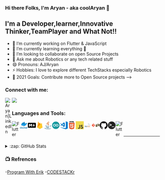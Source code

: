 ### Hi there Folks, I'm Aryan - aka coolAryan 👋

## I'm a Developer,learner,Innovative Thinker,TeamPlayer and What Not!!


- 🔭 I’m currently working on Flutter & JavaScript
- 🌱 I’m currently learning everything 🤣
- 👯 I’m looking to collaborate on open Source Projects
- 💬 Ask me about Robotics or any tech related stuff
- 😄 Pronouns: AJ/Aryan
- ⚡ Hobbies: I love to explore different TechStacks especially Robotics
- 🥅 2021 Goals: Contribute more to Open Source projects
-->


### Connect with me:

[<img align="left" alt="Aryan|LinkedIn" width="22px" src="https://cdn.jsdelivr.net/npm/simple-icons@v3/icons/linkedin.svg" />](https://www.linkedin.com/in/aryan-jain-47a4a1145/)
[<img align="left" width="22px" src="https://cdn.jsdelivr.net/npm/simple-icons@v4/icons/glassdoor.svg" />](https://www.glassdoor.co.in/member/profile/index.htm)

<br />

### Languages and Tools:
[<img align="left" alt="Flutter" width="26px" src="https://avatars1.githubusercontent.com/u/14101776?s=200&v=4" />]()
[<img align="left" alt="Docker" width="26px" src="https://raw.githubusercontent.com/github/explore/80688e429a7d4ef2fca1e82350fe8e3517d3494d/topics/docker/docker.png" />]()
[<img align="left" alt="MarkDown" width="26px" src="https://raw.githubusercontent.com/github/explore/80688e429a7d4ef2fca1e82350fe8e3517d3494d/topics/markdown/markdown.png" />]()
[<img align="left" alt="Firebase" width="26px" src="https://raw.githubusercontent.com/github/explore/80688e429a7d4ef2fca1e82350fe8e3517d3494d/topics/firebase/firebase.png" />]()
[<img align="left" alt="JAVA" width="26px" src="https://raw.githubusercontent.com/github/explore/80688e429a7d4ef2fca1e82350fe8e3517d3494d/topics/java/java.png" />]()
[<img align="left" alt="Arduino" width="26px" src="https://raw.githubusercontent.com/github/explore/80688e429a7d4ef2fca1e82350fe8e3517d3494d/topics/arduino/arduino.png" />]()
[<img align="left" alt="Visual Studio Code" width="26px" src="https://raw.githubusercontent.com/github/explore/80688e429a7d4ef2fca1e82350fe8e3517d3494d/topics/visual-studio-code/visual-studio-code.png" />]()
[<img align="left" alt="HTML5" width="26px" src="https://raw.githubusercontent.com/github/explore/80688e429a7d4ef2fca1e82350fe8e3517d3494d/topics/html/html.png" />]()
[<img align="left" alt="JavaScript" width="26px" src="https://raw.githubusercontent.com/github/explore/80688e429a7d4ef2fca1e82350fe8e3517d3494d/topics/javascript/javascript.png" />]()
[<img align="left" alt="MySQL" width="26px" src="https://raw.githubusercontent.com/github/explore/80688e429a7d4ef2fca1e82350fe8e3517d3494d/topics/mysql/mysql.png" />]()
[<img align="left" alt="Git" width="26px" src="https://raw.githubusercontent.com/github/explore/80688e429a7d4ef2fca1e82350fe8e3517d3494d/topics/git/git.png" />]()
[<img align="left" alt="GitHub" width="26px" src="https://raw.githubusercontent.com/github/explore/78df643247d429f6cc873026c0622819ad797942/topics/github/github.png" />]()
[<img align="left" alt="Terminal" width="26px" src="https://raw.githubusercontent.com/github/explore/80688e429a7d4ef2fca1e82350fe8e3517d3494d/topics/terminal/terminal.png" />]()
[<img align="left" alt="Flutter" width="26px" src="https://avatars1.githubusercontent.com/u/14101776?s=200&v=4" />]()

<br />
<br />

---
###

<details>
  <summary>:zap: GitHub Stats</summary>

  <img align="left" alt="coolAryan's GitHub Stats" src="https://github-readme-stats.coolaryan.vercel.app/api?username=coolAryan&show_icons=true&hide_border=true" />

</details>

### 📺 Refrences
-[Program With Erik](https://youtu.be/Y1z7_GfEPiE)
-[CODESTACKr](https://youtu.be/n6d4KHSKqGk)


